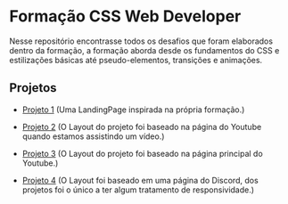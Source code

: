 # Formação CSS Web Developer

Nesse repositório encontrasse todos os desafios que foram elaborados dentro da formação, a formação aborda desde os fundamentos do CSS e estilizações básicas até pseudo-elementos, transições e animações.

## Projetos

- [Projeto 1](https://github.com/Bouzada/formacao-CSS-DIO/tree/main/trilha-css-desafio-01)
  (Uma LandingPage inspirada na própria formação.)

- [Projeto 2](https://github.com/Bouzada/formacao-CSS-DIO/tree/main/trilha-css-desafio-02)
  (O Layout do projeto foi baseado na página do Youtube quando estamos assistindo um vídeo.)
- [Projeto 3](https://github.com/Bouzada/formacao-CSS-DIO/tree/main/trilha-css-desafio-03)
  (O Layout do projeto foi baseado na página principal do Youtube.)

- [Projeto 4](https://github.com/Bouzada/formacao-CSS-DIO/tree/main/trilha-css-desafio-04)
  (O Layout foi baseado em uma página do Discord, dos projetos foi o único a ter algum tratamento de responsividade.)
